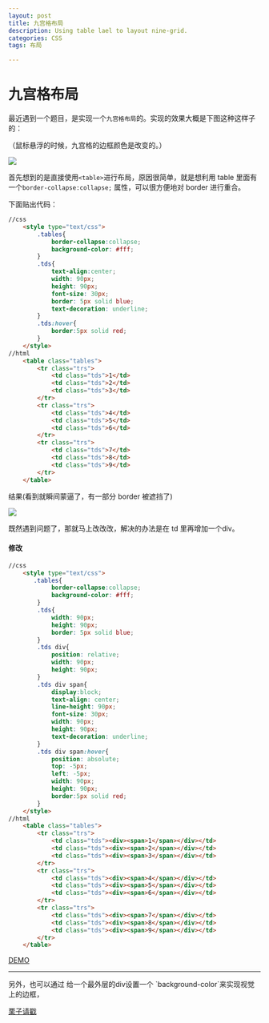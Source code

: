 ```yaml
---
layout: post
title: 九宫格布局
description: Using table lael to layout nine-grid.
categories: CSS
tags: 布局

---
```

# 九宫格布局

最近遇到一个题目，是实现一个`九宫格布局`的。实现的效果大概是下图这种这样子的：

（鼠标悬浮的时候，九宫格的边框颜色是改变的。）

![](http://oe29z351t.bkt.clouddn.com/_9TFOPOC%60@%60$4S%25KO%28B%601G2.png)

首先想到的是直接使用`<table>`进行布局，原因很简单，就是想利用 table 里面有一个`border-collapse:collapse;` 属性，可以很方便地对 border 进行重合。

下面贴出代码：

```html
//css
    <style type="text/css">     
        .tables{
            border-collapse:collapse;
            background-color: #fff;
        }
        .tds{
            text-align:center;
            width: 90px;
            height: 90px;
            font-size: 30px;
            border: 5px solid blue;
            text-decoration: underline;
        }
        .tds:hover{
            border:5px solid red;
        }
    </style>
//html
    <table class="tables">
        <tr class="trs">
            <td class="tds">1</td>
            <td class="tds">2</td>
            <td class="tds">3</td>
        </tr>
        <tr class="trs">
            <td class="tds">4</td>
            <td class="tds">5</td>
            <td class="tds">6</td>
        </tr>
        <tr class="trs">
            <td class="tds">7</td>
            <td class="tds">8</td>
            <td class="tds">9</td>
        </tr>
    </table>
```
 
结果(看到就瞬间蒙逼了，有一部分 border 被遮挡了)

![](http://oe29z351t.bkt.clouddn.com/H%601@O%25%285H01$UIUEIXD%60ZM9.png)


既然遇到问题了，那就马上改改改，解决的办法是在 td 里再增加一个div。

#### 修改
```html
//css
    <style type="text/css">     
       .tables{
            border-collapse:collapse;
            background-color: #fff;
        }
        .tds{
            width: 90px;
            height: 90px;
            border: 5px solid blue;
        }
        .tds div{
            position: relative;
            width: 90px;
            height: 90px;
        }
        .tds div span{
            display:block;
            text-align: center;
            line-height: 90px;
            font-size: 30px;
            width: 90px;
            height: 90px;
            text-decoration: underline;
        }
        .tds div span:hover{
            position: absolute;
            top: -5px;
            left: -5px;
            width: 90px;
            height: 90px;
            border:5px solid red;
        }
    </style>
//html 
    <table class="tables">
        <tr class="trs">
            <td class="tds"><div><span>1</span></div></td>
            <td class="tds"><div><span>2</span></div></td>
            <td class="tds"><div><span>3</span></div></td>
        </tr>
        <tr class="trs">
            <td class="tds"><div><span>4</span></div></td>
            <td class="tds"><div><span>5</span></div></td>
            <td class="tds"><div><span>6</span></div></td>
        </tr>
        <tr class="trs">
            <td class="tds"><div><span>7</span></div></td>
            <td class="tds"><div><span>8</span></div></td>
            <td class="tds"><div><span>9</span></div></td>
        </tr>
    </table>
```
[DEMO](https://jsfiddle.net/luoixie/gw3b90fc/)

<hr/>
另外，也可以通过 给一个最外层的div设置一个 `background-color`来实现视觉上的边框，

 [栗子请戳](http://litten.github.io/2012/12/21/css-jiugongge2/)
